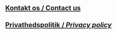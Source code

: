 ## [Kontakt os / Contact us](./kontakt)

## [Privathedspolitik / _Privacy policy_](./privathedspolitik)